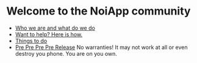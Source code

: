 # Welcome to the NoiApp community

- [Who we are and what do we do](about.md)
- [Want to help? Here is how.](helpus.md)
- [Things to do](https://github.com/noiapp/project)
- [Pre Pre Pre Pre Release](https://github.com/noiapp/noi-app-android/releases/download/0.1/) No warranties! It may not work at all or even destroy you phone. You are on you own.

